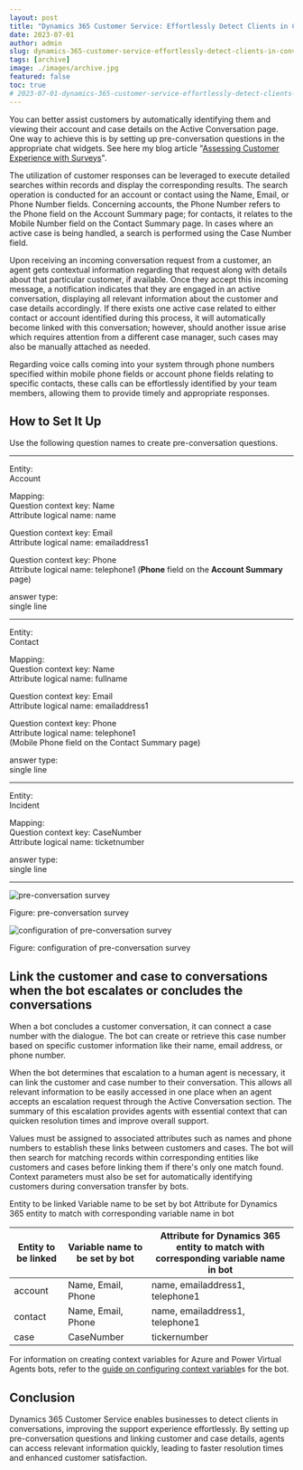 ```yaml
---
layout: post
title: "Dynamics 365 Customer Service: Effortlessly Detect Clients in Conversations"
date: 2023-07-01
author: admin
slug: dynamics-365-customer-service-effortlessly-detect-clients-in-conversations
tags: [archive]
image: ./images/archive.jpg
featured: false
toc: true
# 2023-07-01-dynamics-365-customer-service-effortlessly-detect-clients-in-conversations
---
```


You can better assist customers by automatically identifying them and viewing their account and case details on the Active Conversation page. One way to achieve this is by setting up pre-conversation questions in the appropriate chat widgets. See here my blog article "[Assessing Customer Experience with Surveys](https://the.cognitiveservices.ninja/dynamics-365-customer-service-assessing-customer-experience-with-surveys)".

The utilization of customer responses can be leveraged to execute detailed searches within records and display the corresponding results. The search operation is conducted for an account or contact using the Name, Email, or Phone Number fields. Concerning accounts, the Phone Number refers to the Phone field on the Account Summary page; for contacts, it relates to the Mobile Number field on the Contact Summary page. In cases where an active case is being handled, a search is performed using the Case Number field.

Upon receiving an incoming conversation request from a customer, an agent gets contextual information regarding that request along with details about that particular customer, if available. Once they accept this incoming message, a notification indicates that they are engaged in an active conversation, displaying all relevant information about the customer and case details accordingly. If there exists one active case related to either contact or account identified during this process, it will automatically become linked with this conversation; however, should another issue arise which requires attention from a different case manager, such cases may also be manually attached as needed.

Regarding voice calls coming into your system through phone numbers specified within mobile phone fields or account phone fields relating to specific contacts, these calls can be effortlessly identified by your team members, allowing them to provide timely and appropriate responses.

## How to Set It Up

Use the following question names to create pre-conversation questions.

---

Entity:  
Account  
  
Mapping:  
Question context key: Name  
Attribute logical name: name  
  
Question context key: Email  
Attribute logical name: emailaddress1  
  
Question context key: Phone  
Attribute logical name: telephone1 (**Phone** field on the **Account Summary** page)  
  
answer type:  
single line

---

Entity:  
Contact

Mapping:  
Question context key: Name  
Attribute logical name: fullname

Question context key: Email  
Attribute logical name: emailaddress1

Question context key: Phone  
Attribute logical name: telephone1  
(Mobile Phone field on the Contact Summary page)

answer type:  
single line

---

Entity:  
Incident

Mapping:  
Question context key: CaseNumber  
Attribute logical name: ticketnumber

answer type:  
single line

---

![pre-conversation survey]({{site.baseurl}}/images/cljjoi85l000709l873ex3ovi.md/5f64818a-d37e-4331-9a1b-03c9cf66c7e7.png)

Figure: pre-conversation survey

![configuration of pre-conversation survey]({{site.baseurl}}/images/cljjoi85l000709l873ex3ovi.md/cfdeed7c-cbd8-4d64-9a85-1c498a503dc3.png)

Figure: configuration of pre-conversation survey

## Link the customer and case to conversations when the bot escalates or concludes the conversations

When a bot concludes a customer conversation, it can connect a case number with the dialogue. The bot can create or retrieve this case number based on specific customer information like their name, email address, or phone number.

When the bot determines that escalation to a human agent is necessary, it can link the customer and case number to their conversation. This allows all relevant information to be easily accessed in one place when an agent accepts an escalation request through the Active Conversation section. The summary of this escalation provides agents with essential context that can quicken resolution times and improve overall support.

Values must be assigned to associated attributes such as names and phone numbers to establish these links between customers and cases. The bot will then search for matching records within corresponding entities like customers and cases before linking them if there's only one match found. Context parameters must also be set for automatically identifying customers during conversation transfer by bots.

Entity to be linked Variable name to be set by bot Attribute for Dynamics 365 entity to match with corresponding variable name in bot

| **Entity to be linked** | **Variable name to be set by bot** | **Attribute for Dynamics 365 entity to match with corresponding variable name in bot** |
| --- | --- | --- |
| account | Name, Email, Phone | name, emailaddress1, telephone1 |
| contact | Name, Email, Phone | name, emailaddress1, telephone1 |
| case | CaseNumber | tickernumber |

For information on creating context variables for Azure and Power Virtual Agents bots, refer to the [guide on configuring context variable](https://learn.microsoft.com/en-us/dynamics365/customer-service/context-variables-for-bot#configure-context-variables-for-power-virtual-agents-bot)s for the bot.

## Conclusion

Dynamics 365 Customer Service enables businesses to detect clients in conversations, improving the support experience effortlessly. By setting up pre-conversation questions and linking customer and case details, agents can access relevant information quickly, leading to faster resolution times and enhanced customer satisfaction.